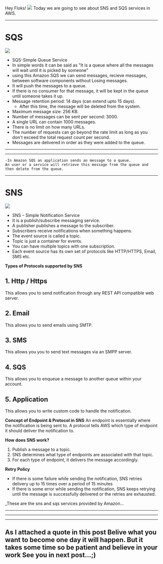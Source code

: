 
Hey Floks!
![](https://quotefancy.com/media/wallpaper/3840x2160/7486-Oprah-Winfrey-Quote-You-don-t-become-what-you-want-you-become-what.jpg)
Today we are going to see about SNS and SQS services in AWS.
***
# SQS
![](https://www.workloadautomation-community.com/uploads/1/0/2/7/102707030/343434_orig.png)
* SQS-Simple Queue Service
* In simple words it can be said as "It is a queue where all the messages will wait until it is picked by someone" 
* using this Amazon SQS  we can send messages, recieve messages, between software components without Losing messages.
* It will push the messages to a queue.
* If there is no consumer for that message, it will be kept in the queue until someone takes it up.
* Message retention period: 14 days (can extend upto 15 days).
    * After this time, the message will be deleted from the system. 
* Maximum message size: 256 KB.
* Number of messages can be sent per second: 3000.
* A single URL can contain 1000 messages.
* There is no limit on how many URLs. 
* The number of requests can go beyond the rate limit as long as you don't exceed the total request count per second.
* Messages are delivered in order as they were added to the queue.

---
---
    -In Amazon SQS an application sends an message to a queue.
    An user or a service will retrieve this message from the queue and then delete from the queue.

---

# SNS
![](https://thebackroomtech.com/wp-content/uploads/amazon-sns-ft.png)
* SNS – Simple Notification Service
* It is a publish/subscribe messaging service.
* A publisher publishes a message to the subscriber.
* Subscribers receive notifications when something happens.
* The event source is called a topic.
* Topic is just a container for events.
* You can have multiple topics with one subscription.
* Each event source has its own set of protocols like HTTP/HTTPS, Email, SMS etc.

**Types of Protocols supported by SNS**
## 1. Http / Https 

 This allows you to send notification through any REST API compatible web server.
## 2. Email
 This allows you to send emails using SMTP.
## 3. SMS
 This allows you you to send text messages via an SMPP server.
## 4. SQS
 This allows you to enqueue a message to another queue within your account.
## 5. Application
 This allows you to write custom code to handle the notification.

**Concept of Endpoint & Protocol in SNS**
An endpoint is essentially where the notification is being sent to.
A protocol tells AWS which type of endpoint it  should deliver the notification to.

**How does SNS work?**
1. Publish a message to a topic.
2. SNS determines what type of endpoints are associated with that topic.
3. For each type of endpoint, it delivers the message accordingly.

**Retry Policy**

* If there is some failure while sending the notification, SNS retries delivery up to 15 times over a period of 15 minutes
* If there is some error while sending the notification, SNS keeps retrying until the message is successfully delivered or the retries are exhausted.


_These are the sns and sqs services provided by Amazon...


***
***
***
## As I attached a quote in this post **Belive what you want to become one day it will happen. But it takes some time so be patient and believe in your work** See you in next post...;)